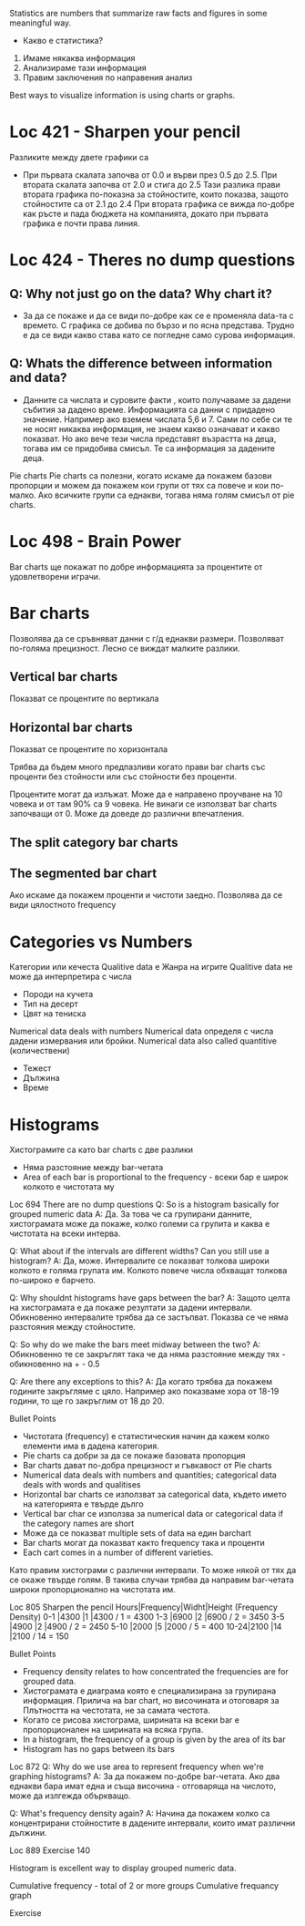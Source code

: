 Statistics are numbers that summarize raw facts and figures in some meaningful way.

* Какво е статистика?
1. Имаме някаква информация
2. Анализираме тази информация
3. Правим заключения по направения анализ

Best ways to visualize information is using charts or graphs.

# Loc 421 - Sharpen your pencil
Разликите между двете графики са
- При първата скалата започва от 0.0 и върви през 0.5 до 2.5. При втората скалата започва от 2.0 и стига до 2.5
Тази разлика прави втората графика по-показна за стойностите, които показва, защото стойностите са от 2.1 до 2.4
При втората графика се вижда по-добре как ръсте и пада бюджета на компанията, докато при първата графика е почти права линия.

# Loc 424 - Theres no dump questions
## Q: Why not just go on the data? Why chart it?
- За да се покаже и да се види по-добре как се е променяла data-та с времето. С графика се добива по бързо и по ясна представа. Трудно е да се види какво става като се погледне само сурова информация.

## Q: Whats the difference between information and data?
- Данните са числата и суровите факти , които получаваме за дадени събития за дадено време. Информацията са данни с придадено значение.
Например ако вземем числата 5,6 и 7. Сами по себе си те не носят никаква информация, не знаем какво означават и какво показват. Но ако вече тези числа представят възрастта на деца, тогава им се придобива смисъл. Те са информация за дадените деца.

Pie charts
Pie charts са полезни, когато искаме да покажем базови пропорции и можем да покажем кои групи от тях са повече и кои по-малко. Ако всичките групи са еднакви, тогава няма голям смисъл от pie charts.

# Loc 498 - Brain Power
Bar charts ще покажат по добре информацията за процентите от удовлетворени играчи.

# Bar charts
Позволява да се сръвняват данни с г/д еднакви размери. Позволяват по-голяма прецизност. Лесно се виждат малките разлики.

## Vertical bar charts
Показват се процентите по вертикала

## Horizontal bar charts
Показват се процентите по хоризонтала

Трябва да бъдем много предпазливи когато прави bar charts със проценти без стойности или със стойности без проценти.

Процентите могат да излъжат. Може да е направено проучване на 10 човека и от там 90% са 9 човека.
Не винаги се използват bar charts започващи от 0. Може да доведе до различни впечатления.

## The split category bar charts

## The segmented bar chart
Ако искаме да покажем проценти и чистоти заедно.
Позволява да се види цялостното frequency

# Categories vs Numbers
Категории или кечеста
Qualitive data е Жанра на игрите
Qualitive data не може да интерпретира с числа
- Породи на кучета
- Тип на десерт
- Цвят на тениска

Numerical data deals with numbers
Numerical data определя с числа дадени измервания или бройки.
Numerical data also called quantitive (количествени)
- Тежест
- Дължина
- Време

# Histograms
Хистограмите са като bar charts с две разлики
- Няма разстояние между bar-четата
- Area of each bar is proportional to the frequency - всеки бар е широк колкото е чистотата му

Loc 694
There are no dump questions
Q: So is a histogram basically for grouped numeric data
A: Да. За това че са групирани данните, хистограмата може да покаже, колко големи са групита и каква е чистотата на всеки интерва.

Q: What about if the intervals are different widths? Can you still use a histogram?
A: Да, може. Интервалите се показват толкова широки колкото е голяма групата им. Колкото повече числа обхващат толкова по-широко е барчето.

Q: Why shouldnt histograms have gaps between the bar?
А: Защото целта на хистограмата е да покаже резултати за дадени интервали. Обикновенно интервалите трябва да се застъпват. Показва се че няма разстояния между стойностите.

Q: So why do we make the bars meet midway between the two?
A: Обикновенно те се закръглят така че да няма разстояние между тях - обикновенно на + - 0.5

Q: Are there any exceptions to this?
A: Да когато трябва да покажем годините закръгляме с цяло. Например ако показваме хора от 18-19 години, то ще го закръглим от 18 до 20.

Bullet Points
- Чистотата (frequency) е статистическия начин да кажем колко елементи има в дадена категория.
- Pie charts са добри за да се покаже базовата пропорция
- Bar charts дават по-добра прецизност и гъвкавост от Pie charts
- Numerical data deals with numbers and quantities; categorical data deals with words and qualitises
- Horizontal bar charts се използват за categorical data, където името на категорията е твърде дълго
- Vertical bar char се използва за numerical data or categorical data if the category names are short
- Може да се показват multiple sets of data на един barchart
- Bar charts могат да показват както frequency така и проценти
- Each cart comes in a number of different varieties.

Като правим хистограми с различни интервали. То може някой от тях да се окаже твърде голям.
В такива случаи трябва да направим bar-четата широки пропорционално на чистотата им.

Loc 805 Sharpen the pencil
Hours|Frequency|Widht|Height (Frequency Density)
0-1  |4300     |1    |4300 / 1 = 4300
1-3  |6900     |2    |6900 / 2 = 3450
3-5  |4900     |2    |4900 / 2 = 2450
5-10 |2000     |5    |2000 / 5 = 400
10-24|2100     |14   |2100 / 14 = 150

Bullet Points
- Frequency density relates to how concentrated the frequencies are for grouped data.
- Хистограмата е диаграма която е специализирана за групирана информация. Прилича на bar chart, но височината и отоговаря за Плътността на честотата, не за самата честота.
- Когато се рисова хистограма, ширината на всеки bar е пропорционален на ширината на всяка група.
- In a histogram, the frequency of a group is given by the area of its bar
- Histogram has no gaps between its bars

Loc 872
Q: Why do we use area to represent frequency when we're graphing histograms?
A: За да покажем по-добре bar-четата. Ако два еднакви бара имат една и съща височина - отговаряща на числото, може да излгежда объркващо.

Q: What's frequency density again?
A: Начина да покажем колко са концентрирани стойностите в дадените интервали, които имат различни дължини.

Loc 889 Exercise
140

Histogram is excellent way to display grouped numeric data.

Cumulative frequency - total of 2 or more groups
Cumulative frequancy graph

Exercise






















